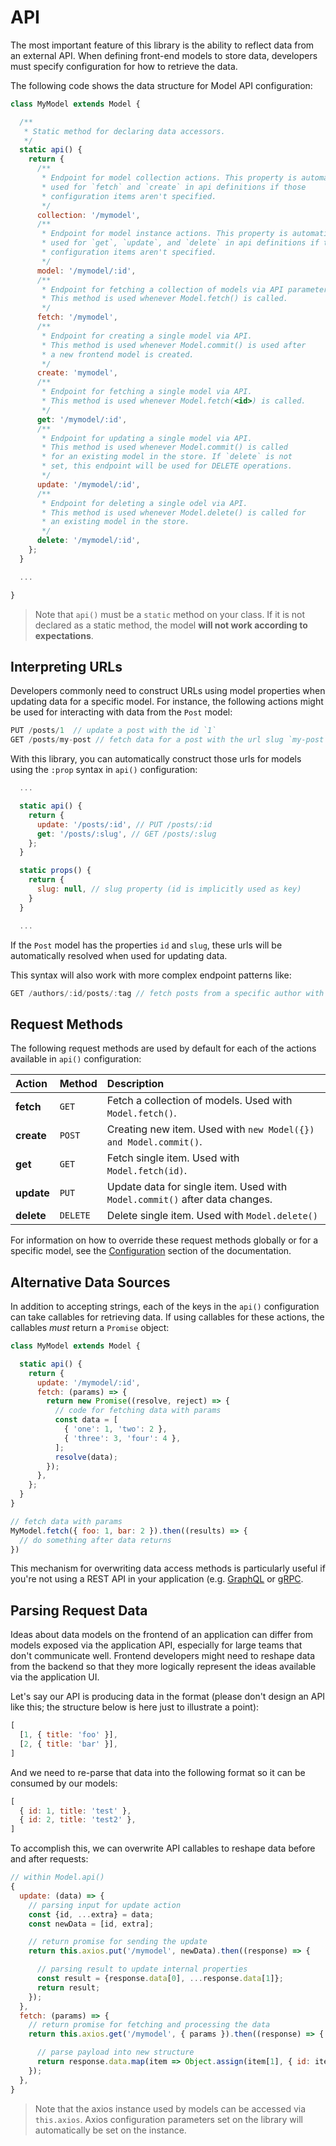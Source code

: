 # API

The most important feature of this library is the ability to reflect data from an external API. When defining front-end models to store data, developers must specify configuration for how to retrieve the data.

The following code shows the data structure for Model API configuration:

```javascript
class MyModel extends Model {

  /**
   * Static method for declaring data accessors.
   */
  static api() {
    return {
      /**
       * Endpoint for model collection actions. This property is automatically
       * used for `fetch` and `create` in api definitions if those
       * configuration items aren't specified.
       */
      collection: '/mymodel',
      /**
       * Endpoint for model instance actions. This property is automatically
       * used for `get`, `update`, and `delete` in api definitions if those
       * configuration items aren't specified.
       */
      model: '/mymodel/:id',
      /**
       * Endpoint for fetching a collection of models via API parameters.
       * This method is used whenever Model.fetch() is called.
       */
      fetch: '/mymodel',
      /**
       * Endpoint for creating a single model via API.
       * This method is used whenever Model.commit() is used after
       * a new frontend model is created.
       */
      create: 'mymodel',
      /**
       * Endpoint for fetching a single model via API.
       * This method is used whenever Model.fetch(<id>) is called.
       */
      get: '/mymodel/:id',
      /**
       * Endpoint for updating a single model via API.
       * This method is used whenever Model.commit() is called
       * for an existing model in the store. If `delete` is not
       * set, this endpoint will be used for DELETE operations.
       */
      update: '/mymodel/:id',
      /**
       * Endpoint for deleting a single odel via API.
       * This method is used whenever Model.delete() is called for
       * an existing model in the store.
       */
      delete: '/mymodel/:id',
    };
  }

  ...

}
```

> Note that `api()` must be a `static` method on your class. If it is not declared as a static method, the model **will not work according to expectations**.

## Interpreting URLs

Developers commonly need to construct URLs using model properties when updating data for a specific model. For instance, the following actions might be used for interacting with data from the `Post` model:

```javascript
PUT /posts/1  // update a post with the id `1`
GET /posts/my-post // fetch data for a post with the url slug `my-post`
```

With this library, you can automatically construct those urls for models using the `:prop` syntax in `api()` configuration:

```javascript
  ...

  static api() {
    return {
      update: '/posts/:id', // PUT /posts/:id
      get: '/posts/:slug', // GET /posts/:slug
    };
  }

  static props() {
    return {
      slug: null, // slug property (id is implicitly used as key)
    }
  }

  ...
```

If the `Post` model has the properties `id` and `slug`, these urls will be automatically resolved when used for updating data.

This syntax will also work with more complex endpoint patterns like:

```javascript
GET /authors/:id/posts/:tag // fetch posts from a specific author with a specific tag
```

## Request Methods

The following request methods are used by default for each of the actions available in `api()` configuration:


| Action      | Method   | Description                                                                 |
|:------------|:---------|:----------------------------------------------------------------------------|
| **fetch**   | `GET`    | Fetch a collection of models. Used with `Model.fetch()`.                    |
| **create**  | `POST`   | Creating new item. Used with `new Model({}) and Model.commit()`.            |
| **get**     | `GET`    | Fetch single item. Used with `Model.fetch(id)`.                             |
| **update**  | `PUT`    | Update data for single item. Used with `Model.commit()` after data changes. |
| **delete**  | `DELETE` | Delete single item. Used with `Model.delete()`                              |


For information on how to override these request methods globally or for a specific model, see the [Configuration](/guide/setup/configure.md) section of the documentation.

## Alternative Data Sources

In addition to accepting strings, each of the keys in the `api()` configuration can take callables for retrieving data. If using callables for these actions, the callables *must* return a `Promise` object:

```javascript
class MyModel extends Model {

  static api() {
    return {
      update: '/mymodel/:id',
      fetch: (params) => {
        return new Promise((resolve, reject) => {
          // code for fetching data with params
          const data = [
            { 'one': 1, 'two': 2 },
            { 'three': 3, 'four': 4 },
          ];
          resolve(data);
        });
      },
    };
  }
}

// fetch data with params
MyModel.fetch({ foo: 1, bar: 2 }).then((results) => {
  // do something after data returns
})
```

This mechanism for overwriting data access methods is particularly useful if you're not using a REST API in your application (e.g. [GraphQL](https://graphql.org/) or [gRPC](https://grpc.io/]).


## Parsing Request Data

Ideas about data models on the frontend of an application can differ from models exposed via the application API, especially for large teams that don't communicate well. Frontend developers might need to reshape data from the backend so that they more logically represent the ideas available via the application UI.

Let's say our API is producing data in the format (please don't design an API like this; the structure below is here just to illustrate a point):

```javascript
[
  [1, { title: 'foo' }],
  [2, { title: 'bar' }],
]
```

And we need to re-parse that data into the following format so it can be consumed by our models:

```javascript
[
  { id: 1, title: 'test' },
  { id: 2, title: 'test2' },
]
```

To accomplish this, we can overwrite API callables to reshape data before and after requests:

```javascript
// within Model.api()
{
  update: (data) => {
    // parsing input for update action
    const {id, ...extra} = data;
    const newData = [id, extra];

    // return promise for sending the update
    return this.axios.put('/mymodel', newData).then((response) => {

      // parsing result to update internal properties
      const result = {response.data[0], ...response.data[1]};
      return result;
    });
  },
  fetch: (params) => {
    // return promise for fetching and processing the data
    return this.axios.get('/mymodel', { params }).then((response) => {

      // parse payload into new structure
      return response.data.map(item => Object.assign(item[1], { id: item[0] }));
    });
  },
}
```

> Note that the axios instance used by models can be accessed via `this.axios`. Axios configuration parameters set on the library will automatically be set on the instance.

